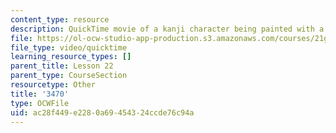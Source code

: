 ```yaml
---
content_type: resource
description: QuickTime movie of a kanji character being painted with a brush.
file: https://ol-ocw-studio-app-production.s3.amazonaws.com/courses/21g-504-japanese-iv-spring-2009/ac28f449e2280a69454324ccde76c94a_3470.mov
file_type: video/quicktime
learning_resource_types: []
parent_title: Lesson 22
parent_type: CourseSection
resourcetype: Other
title: '3470'
type: OCWFile
uid: ac28f449-e228-0a69-4543-24ccde76c94a
---
```

